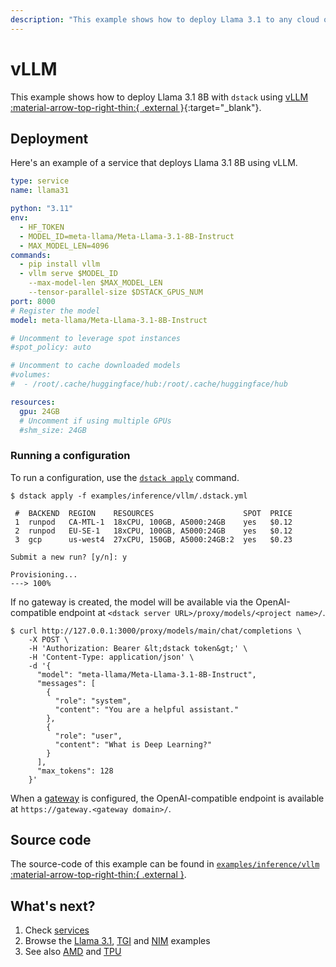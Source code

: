 ```yaml
---
description: "This example shows how to deploy Llama 3.1 to any cloud or on-premises environment using vLLM and dstack."
---
```


# vLLM

This example shows how to deploy Llama 3.1 8B with `dstack` using [vLLM :material-arrow-top-right-thin:{ .external }](https://docs.vllm.ai/en/latest/){:target="_blank"}.

## Deployment

Here's an example of a service that deploys Llama 3.1 8B using vLLM.

<div editor-title="examples/inference/vllm/.dstack.yml">

```yaml
type: service
name: llama31

python: "3.11"
env:
  - HF_TOKEN
  - MODEL_ID=meta-llama/Meta-Llama-3.1-8B-Instruct
  - MAX_MODEL_LEN=4096
commands:
  - pip install vllm
  - vllm serve $MODEL_ID
    --max-model-len $MAX_MODEL_LEN
    --tensor-parallel-size $DSTACK_GPUS_NUM
port: 8000
# Register the model
model: meta-llama/Meta-Llama-3.1-8B-Instruct

# Uncomment to leverage spot instances
#spot_policy: auto

# Uncomment to cache downloaded models
#volumes:
#  - /root/.cache/huggingface/hub:/root/.cache/huggingface/hub

resources:
  gpu: 24GB
  # Uncomment if using multiple GPUs
  #shm_size: 24GB
```

</div>

### Running a configuration

To run a configuration, use the [`dstack apply`](https://dstack.ai/docs/reference/cli/dstack/apply.md) command.

<div class="termy">

```shell
$ dstack apply -f examples/inference/vllm/.dstack.yml

 #  BACKEND  REGION    RESOURCES                    SPOT  PRICE
 1  runpod   CA-MTL-1  18xCPU, 100GB, A5000:24GB    yes   $0.12
 2  runpod   EU-SE-1   18xCPU, 100GB, A5000:24GB    yes   $0.12
 3  gcp      us-west4  27xCPU, 150GB, A5000:24GB:2  yes   $0.23

Submit a new run? [y/n]: y

Provisioning...
---> 100%
```
</div>

If no gateway is created, the model will be available via the OpenAI-compatible endpoint
at `<dstack server URL>/proxy/models/<project name>/`.

<div class="termy">

```shell
$ curl http://127.0.0.1:3000/proxy/models/main/chat/completions \
    -X POST \
    -H 'Authorization: Bearer &lt;dstack token&gt;' \
    -H 'Content-Type: application/json' \
    -d '{
      "model": "meta-llama/Meta-Llama-3.1-8B-Instruct",
      "messages": [
        {
          "role": "system",
          "content": "You are a helpful assistant."
        },
        {
          "role": "user",
          "content": "What is Deep Learning?"
        }
      ],
      "max_tokens": 128
    }'
```

</div>

When a [gateway](https://dstack.ai/docs/concepts/gateways/) is configured, the OpenAI-compatible endpoint
is available at `https://gateway.<gateway domain>/`.

## Source code

The source-code of this example can be found in
[`examples/inference/vllm` :material-arrow-top-right-thin:{ .external }](https://github.com/dstackai/dstack/blob/master/examples/inference/vllm).

## What's next?

1. Check [services](https://dstack.ai/docs/services)
2. Browse the [Llama 3.1](https://dstack.ai/examples/llms/llama31/), [TGI](https://dstack.ai/examples/inference/tgi/)
   and [NIM](https://dstack.ai/examples/inference/nim/) examples
3. See also [AMD](https://dstack.ai/examples/accelerators/amd/) and
   [TPU](https://dstack.ai/examples/accelerators/tpu/)
